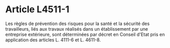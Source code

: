 # Article L4511-1

Les règles de prévention des risques pour la santé et la sécurité des travailleurs, liés aux travaux réalisés dans un établissement par une entreprise extérieure, sont déterminées par décret en Conseil d'Etat pris en application des articles L. 4111-6 et L. 4611-8.